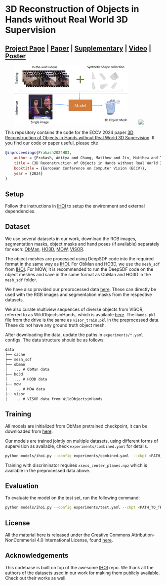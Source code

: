 # 3D Reconstruction of Objects in Hands without Real World 3D Supervision

## [Project Page](https://ap229997.github.io/projects/wild-hoi/) | [Paper](https://ap229997.github.io/projects/wild-hoi/assets/paper.pdf) | [Supplementary](https://ap229997.github.io/projects/wild-hoi/assets/suppmat.pdf) | [Video](https://youtu.be/LaoPL0jV25w) | [Poster](https://ap229997.github.io/projects/wild-hoi/assets/poster.pdf)

<img src="assets/teaser.png" height="192" hspace=30> <img src="assets/overview.png" height="192">

This repository contains the code for the ECCV 2024 paper [3D Reconstruction of Objects in Hands without Real World 3D Supervision](https://ap229997.github.io/projects/wild-hoi/assets/paper.pdf). If you find our code or paper useful, please cite
```bibtex
@inproceedings{Prakash2024HOI,
    author = {Prakash, Aditya and Chang, Matthew and Jin, Matthew and Tu, Ruisen and Gupta, Saurabh},
    title = {3D Reconstruction of Objects in Hands without Real World 3D Supervision},
    booktitle = {European Conference on Computer Vision (ECCV)},
    year = {2024}
}
```

## Setup

Follow the instructions in [IHOI](https://github.com/JudyYe/ihoi/blob/main/docs/install.md) to setup the environment and external dependencies.

## Dataset

We use several datasets in our work, download the RGB images, segmentation masks, object masks and hand poses (if available) separately for each: [ObMan](https://www.di.ens.fr/willow/research/obman/data/), [HO3D](https://www.tugraz.at/institute/icg/research/team-lepetit/research-projects/hand-object-3d-pose-annotation/), [MOW](https://zhec.github.io/rhoi/), [VISOR](https://epic-kitchens.github.io/VISOR/).

The object meshes are processed using DeepSDF code into the required format in the same way as [IHOI](https://github.com/JudyYe/ihoi/blob/main/docs/preprocess.md). For ObMan and HO3D, we use the `mesh_sdf` from [IHOI](https://github.com/JudyYe/ihoi/blob/main/docs/preprocess.md). For MOW, it is recommended to run the DeepSDF code on the object meshes and save in the same format as ObMan and HO3D in the `mesh_sdf` folder.

We have also provided our preprocessed data [here](https://drive.google.com/drive/folders/1WyCVKuhfieY2qkY4vso_TBTKrbJ_GjFU?usp=sharing). These can directly be used with the RGB images and segmentation masks from the respective datasets.

We also curate multiview sequences of diverse objects from VISOR, referred to as WildObjectsinHands, which is available [here](https://drive.google.com/drive/folders/14uzyoI8Xl5lPAAKiF6YIbtotXilrdudi?usp=sharing). The `Hands.pkl` file from the drive is the same as `visor_train.pkl` in the preprocessed data. These do not have any ground truth object mesh.

After downloading the data, update the paths in `experiments/*.yaml` configs. The data structure should be as follows:
```
data
├── cache
├── mesh_sdf
├── obman
│   ... # ObMan data
├── ho3d
│   ... # HO3D data
├── mow
│   ... # MOW data
├── visor
│   ... # VISOR data from WildObjectsinHands  
```

## Training

All models are initialized from ObMan pretrained checkpoint, it can be downloaded from [here](https://drive.google.com/drive/folders/1WyCVKuhfieY2qkY4vso_TBTKrbJ_GjFU?usp=sharing).

Our models are trained jointly on multiple datasets, using different forms of supervision as available, check `experiments/combined.yaml` for details.
```bash
python models/ihoi.py --config experiments/combined.yaml  --ckpt <PATH_TO_OBMAN_CKPT>
```

Training with discriminator requires `xsecs_center_planes.npz` which is available in the preprocessed data above.


## Evaluation

To evaluate the model on the test set, run the following command:
```bash
python models/ihoi.py --config experiments/test.yaml --ckpt <PATH_TO_TRAINED_CKPT> --eval
```

## License

All the material here is released under the Creative Commons Attribution-NonCommerial 4.0 International License, found [here](https://creativecommons.org/licenses/by-nc/4.0/). 

## Acknowledgements

This codebase is built on top of the awesome [IHOI](https://github.com/JudyYe/ihoi/tree/main) repo. We thank all the authors of the datasets used in our work for making them publicly available. Check out their works as well.